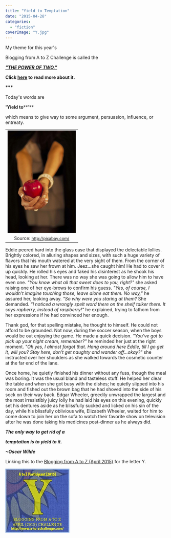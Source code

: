 ```yaml
---
title: "Yield to Temptation"
date: "2015-04-28"
categories: 
  - "fiction"
coverImage: "Y.jpg"
---
```


My theme for this year's

Blogging from A to Z Challenge is called the

**[_"THE POWER OF TWO."_](http://ifsbutsandsetcs.com/2015/03/22/the-power-of-two/)**

**Click [here](https://www.blogger.com/) to read more about it.**

**\*\*\***

Today's words are

**'Yield to****'**

which means to give way to some argument, persuasion, influence, or entreaty.

<table class="tr-caption-container" style="margin-left: auto; margin-right: auto; text-align: center;" cellspacing="0" cellpadding="0" align="center"><tbody><tr><td style="text-align: center;"><a style="margin-left: auto; margin-right: auto;" href="http://ifsbutsandsetcs.com/wp-content/uploads/2015/04/Y-682x1024.jpg"><img src="images/Y-682x1024.jpg" width="213" height="320" border="0"></a></td></tr><tr><td class="tr-caption" style="text-align: center;">Source:&nbsp;<a style="font-size: 12.8000001907349px;" href="http://pixabay.com/">http://pixabay.com/</a></td></tr></tbody></table>

Eddie peered hard into the glass case that displayed the delectable lollies. Brightly colored, in alluring shapes and sizes, with such a huge variety of flavors that his mouth watered at the very sight of them. From the corner of his eyes he saw her frown at him. Jeez...she caught him! He had to cover it up quickly. He rolled his eyes and faked his disinterest as he shook his head, looking at her. There was no way she was going to allow him to have even one. _"You know what all that sweet does to you, right?"_ she asked raising one of her eye-brows to confirm his guess. _"Yes, of course, I wouldn’t imagine touching those, leave alone eat them. No way,"_ he assured her, looking away. _"So why were you staring at them?_ She demanded. _“I noticed a wrongly spelt word there on the shelf talker there. It says rapberry, instead of raspberry!"_ he explained, trying to fathom from her expressions if he had convinced her enough.

Thank god, for that spelling mistake, he thought to himself. He could not afford to be grounded. Not now, during the soccer season, when the boys would be out enjoying the game. He made a quick decision. _"You've got to pick up your night cream, remember?"_ he reminded her just at the right moment. _"Oh yes, I almost forgot that. Hang around here Eddie, till I go get it, will you? Stay here, don’t get naughty and wander off...okay?"_ she instructed over her shoulders as she walked towards the cosmetic counter at the far end of the lane.

Once home, he quietly finished his dinner without any fuss, though the meal was boring. It was the usual bland and tasteless stuff. He helped her clear the table and when she got busy with the dishes; he quietly slipped into his room and fished out the brown bag that he had shoved into the side of his sock on their way back. Edgar Wheeler, greedily unwrapped the largest and the most irresistibly juicy lolly he had laid his eyes on this evening, quickly set his dentures aside as he blissfully sucked and licked on his sin of the day, while his blissfully oblivious wife, Elizabeth Wheeler, waited for him to come down to join her on the sofa to watch their favorite show on television after he was done taking his medicines post-dinner as he always did.

_**The only way to get rid of a**_

_**temptation is to yield to it.**_

_**~Oscar Wilde**_

Linking this to the [Blogging from A to Z (April 2015)](http://www.a-to-zchallenge.com/) for the letter Y.

[![](images/Y1.jpg)](http://ifsbutsandsetcs.com/wp-content/uploads/2015/04/Y1.jpg)
